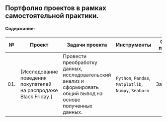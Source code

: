 ## Портфолио проектов в рамках самостоятельной практики.

#### Содержание:

| № | Проект    | Задачи проекта   | Инструменты  |Статус проекта  |
|---|-----------|------------------|--------------|-----------------|
|01.|[Исследование поведения покупателей на распродаже Black Friday.]|Провести преобработку данных, исследовательский анализ и сформировать общий вывод на основе полученных данных.|`Python`, `Pandas`, `Matplotlib`, `Numpy`, `Seaborn`|Завершен.|
